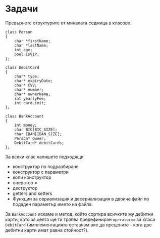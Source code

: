 # Задачи

Превърнете структурите от миналата седмица в класове.

```
class Person
{
    char *firstName;
    char *lastName;
    int age;
    bool isVIP;
};
```

```
class DebitCard
{
    char* type;
    char* expiryDate;
    char* CVV;
    char* number;
    char* ownerName;
    int yearlyFee;
    int cardLimit;
};
```

```
class BankAccount
{
    int money;
    char BIC[BIC_SIZE];
    char IBAN[IBAN_SIZE];
    Person* owner;
    DebitCard* debitCards;
};
```

За всеки клас напишете подходящи

<ul>
<li> конструктор по подразбиране
<li> конструктор с параметри
<li> копи конструктор
<li> оператор =
<li> деструктор
<li> getters and setters
<li> Функции за сериализация и десериализация в двоиче файл по подаден параметър името на файла.
</ul>

За `BankAccount` искаме и метод, който сортира всичките му дебитни карти, като за целта ще ти трябва предефиниран `operator==` за класа `DebitCard` (имплементацията оставявм вие да прецените - кога две дебитни карти имат равна стойност?).
